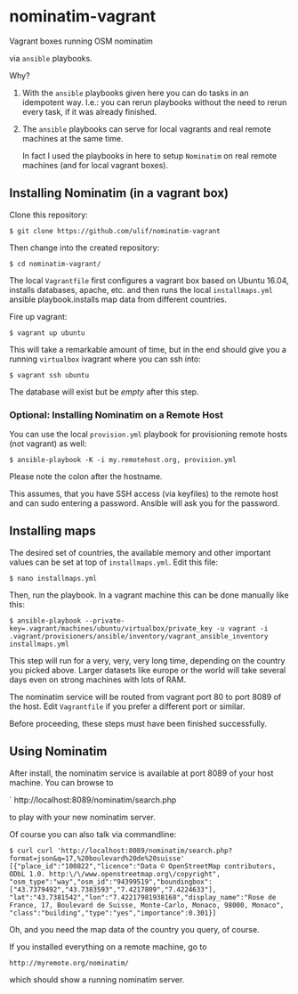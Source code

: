 # nominatim-vagrant

Vagrant boxes running OSM nominatim

via `ansible` playbooks.

Why?

1) With the `ansible` playbooks given here you can do tasks in an idempotent
   way. I.e.: you can rerun playbooks without the need to rerun every task, if
   it was already finished.

2) The `ansible` playbooks can serve for local vagrants and real remote
   machines at the same time.

   In fact I used the playbooks in here to setup `Nominatim` on real remote
   machines (and for local vagrant boxes).


## Installing Nominatim (in a vagrant box)

Clone this repository:

    $ git clone https://github.com/ulif/nominatim-vagrant

Then change into the created repository:

    $ cd nominatim-vagrant/

The local `Vagrantfile` first configures a vagrant box based on Ubuntu 16.04,
installs databases, apache, etc. and then runs the local `installmaps.yml`
ansible playbook.installs map data from different countries.

Fire up vagrant:

    $ vagrant up ubuntu

This will take a remarkable amount of time, but in the end should give you a
running `virtualbox` ivagrant where you can ssh into:

    $ vagrant ssh ubuntu

The database will exist but be _empty_ after this step.


### Optional: Installing Nominatim on a Remote Host

You can use the local `provision.yml` playbook for provisioning remote hosts
(not vagrant) as well:

    $ ansible-playbook -K -i my.remotehost.org, provision.yml

Please note the colon after the hostname.

This assumes, that you have SSH access (via keyfiles) to the remote host and
can sudo entering a password. Ansible will ask you for the password.


## Installing maps

The desired set of countries, the available memory and other important values
can be set at top of `installmaps.yml`. Edit this file:

    $ nano installmaps.yml

Then, run the playbook. In a vagrant machine this can be done manually like
this:

    $ ansible-playbook --private-key=.vagrant/machines/ubuntu/virtualbox/private_key -u vagrant -i .vagrant/provisioners/ansible/inventory/vagrant_ansible_inventory installmaps.yml

This step will run for a very, very, very long time, depending on the country
you picked above. Larger datasets like europe or the world will take several
days even on strong machines with lots of RAM.

The nominatim service will be routed from vagrant port 80 to port 8089 of the
host. Edit `Vagrantfile` if you prefer a different port or similar.

Before proceeding, these steps must have been finished successfully.


## Using Nominatim

After install, the nominatim service is available at port 8089 of your host
machine. You can browse to

  ` http://localhost:8089/nominatim/search.php

to play with your new nominatim server.

Of course you can also talk via commandline:

    $ curl curl 'http://localhost:8089/nominatim/search.php?format=json&q=17,%20boulevard%20de%20suisse'
    [{"place_id":"100822","licence":"Data © OpenStreetMap contributors, ODbL 1.0. http:\/\/www.openstreetmap.org\/copyright",
    "osm_type":"way","osm_id":"94399519","boundingbox":["43.7379492","43.7383593","7.4217809","7.4224633"],
    "lat":"43.7381542","lon":"7.42217981938168","display_name":"Rose de France, 17, Boulevard de Suisse, Monte-Carlo, Monaco, 98000, Monaco",
    "class":"building","type":"yes","importance":0.301}]

Oh, and you need the map data of the country you query, of course.

If you installed everything on a remote machine, go to

    http://myremote.org/nominatim/

which should show a running nominatim server.

